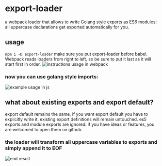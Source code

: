 # export-loader
a webpack loader that allows to write Golang style exports as ES6 modules: all uppercase declarations get exported automatically for you.

## usage
`npm i -D export-loader`
make sure you put export-loader before babel. Webpack reads loaders from right to left, so be sure to put it last as it will start first in order.
![instructions usage in webpack](https://i.imgur.com/mbwL1j0.png)

### now you can use golang style imports:
![example usage in js](https://i.imgur.com/n9zYIoS.png)

## what about existing exports and export default?
export default remains the same, if you want export default you have to explicitly write it.
existing export definitions will remain untouched.
es5 exports and module exports are ignored.
if you have ideas or features, you are welcomed to open them on github.

### the loader will transform all uppercase variables to exports and simply append it to EOF
![end result](https://i.imgur.com/ghyPKbC.png)

